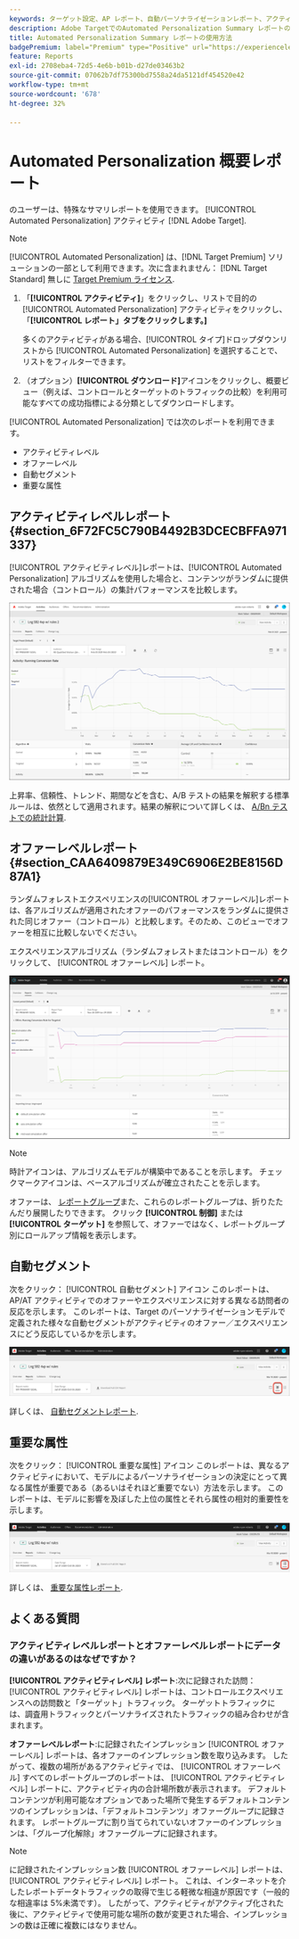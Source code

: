 ```yaml
---
keywords: ターゲット設定、AP レポート、自動パーソナライゼーションレポート、アクティビティレベルレポート、オファーレベルレポート、オファー詳細レポート、faq
description: Adobe TargetでのAutomated Personalization Summary レポートの解釈方法を説明します。 このレポートから、自動セグメントレポートと重要な属性レポートに切り替えることができます。
title: Automated Personalization Summary レポートの使用方法
badgePremium: label="Premium" type="Positive" url="https://experienceleague.adobe.com/docs/target/using/introduction/intro.html?lang=en#premium newtab=true" tooltip="See what's included in Target Premium."
feature: Reports
exl-id: 2708eba4-72d5-4e6b-b01b-d27de03463b2
source-git-commit: 07062b7df75300bd7558a24da5121df454520e42
workflow-type: tm+mt
source-wordcount: '678'
ht-degree: 32%

---
```


# Automated Personalization 概要レポート

のユーザーは、特殊なサマリレポートを使用できます。 [!UICONTROL Automated Personalization] アクティビティ [!DNL Adobe Target].

>[!NOTE]
>
>[!UICONTROL Automated Personalization] は、[!DNL Target Premium] ソリューションの一部として利用できます。次に含まれません： [!DNL Target Standard] 無しに [Target Premium ライセンス](/help/main/c-intro/intro.md#premium).

1. 「**[!UICONTROL アクティビティ]**」をクリックし、リストで目的の [!UICONTROL Automated Personalization] アクティビティをクリックし、「**[!UICONTROL レポート」タブをクリックします。]**

   多くのアクティビティがある場合、[!UICONTROL タイプ]ドロップダウンリストから [!UICONTROL Automated Personalization] を選択することで、リストをフィルターできます。

1. （オプション）**[!UICONTROL ダウンロード]**&#x200B;アイコンをクリックし、概要ビュー（例えば、コントロールとターゲットのトラフィックの比較）を利用可能なすべての成功指標による分類としてダウンロードします。

[!UICONTROL Automated Personalization] では次のレポートを利用できます。

* アクティビティレベル
* オファーレベル
* 自動セグメント
* 重要な属性

## アクティビティレベルレポート {#section_6F72FC5C790B4492B3DCECBFFA971337}

[!UICONTROL アクティビティレベル]レポートは、[!UICONTROL Automated Personalization] アルゴリズムを使用した場合と、コンテンツがランダムに提供された場合（コントロール）の集計パフォーマンスを比較します。

![アクティビティレベルレポート](/help/main/c-reports/assets/box_plot_ap.png)

上昇率、信頼性、トレンド、期間などを含む、A/B テストの結果を解釈する標準ルールは、依然として適用されます。結果の解釈について詳しくは、 [A/Bn テストでの統計計算](/help/main/c-reports/statistical-methodology/statistical-calculations.md).

## オファーレベルレポート {#section_CAA6409879E349C6906E2BE8156D87A1}

ランダムフォレストエクスペリエンスの[!UICONTROL オファーレベル]レポートは、各アルゴリズムが適用されたオファーのパフォーマンスをランダムに提供された同じオファー（コントロール）と比較します。そのため、このビューでオファーを相互に比較しないでください。

エクスペリエンスアルゴリズム（ランダムフォレストまたはコントロール）をクリックして、 [!UICONTROL オファーレベル] レポート。

![Adobe Targetのオファーレベルレポート](/help/main/c-reports/assets/ap_OfferLevelRpt.png)

>[!NOTE]
>
>時計アイコンは、アルゴリズムモデルが構築中であることを示します。 チェックマークアイコンは、ベースアルゴリズムが確立されたことを示します。

オファーは、 [レポートグループ](/help/main/c-activities/t-automated-personalization/offer-reporting-groups-in-automated-personalization.md)また、これらのレポートグループは、折りたたんだり展開したりできます。 クリック **[!UICONTROL 制御]** または **[!UICONTROL ターゲット]** を参照して、オファーではなく、レポートグループ別にロールアップ情報を表示します。

## 自動セグメント

次をクリック： [!UICONTROL 自動セグメント] アイコン このレポートは、AP/AT アクティビティでのオファーやエクスペリエンスに対する異なる訪問者の反応を示します。 このレポートは、Target のパーソナライゼーションモデルで定義された様々な自動セグメントがアクティビティのオファー／エクスペリエンスにどう反応しているかを示します。

![自動セグメントアイコン](/help/main/c-reports/assets/icon-automated-sements-ap.png)

詳しくは、 [自動セグメントレポート](/help/main/c-reports/c-personalization-insights-reports/automated-segments-report.md).

## 重要な属性

次をクリック： [!UICONTROL 重要な属性] アイコン このレポートは、異なるアクティビティにおいて、モデルによるパーソナライゼーションの決定にとって異なる属性が重要である（あるいはそれほど重要でない）方法を示します。 このレポートは、モデルに影響を及ぼした上位の属性とそれら属性の相対的重要性を示します。

![重要な属性アイコン](/help/main/c-reports/assets/icon-important-attributes-ap.png)

詳しくは、 [重要な属性レポート](/help/main/c-reports/c-personalization-insights-reports/important-attributes-report.md).

## よくある質問

### アクティビティレベルレポートとオファーレベルレポートにデータの違いがあるのはなぜですか？

**[!UICONTROL アクティビティレベル] レポート**:次に記録された訪問： [!UICONTROL アクティビティレベル] レポートは、コントロールエクスペリエンスへの訪問数と「ターゲット」トラフィック。 ターゲットトラフィックには、調査用トラフィックとパーソナライズされたトラフィックの組み合わせが含まれます。

**オファーレベルレポート**:に記録されたインプレッション [!UICONTROL オファーレベル] レポートは、各オファーのインプレッション数を取り込みます。 したがって、複数の場所があるアクティビティでは、 [!UICONTROL オファーレベル] すべてのレポートグループのレポートは、 [!UICONTROL アクティビティレベル] レポートに、アクティビティ内の合計場所数が表示されます。 デフォルトコンテンツが利用可能なオプションであった場所で発生するデフォルトコンテンツのインプレッションは、「デフォルトコンテンツ」オファーグループに記録されます。 レポートグループに割り当てられていないオファーのインプレッションは、「グループ化解除」オファーグループに記録されます。

>[!NOTE]
>
>に記録されたインプレッション数 [!UICONTROL オファーレベル] レポートは、 [!UICONTROL アクティビティレベル] レポート。 これは、インターネットを介したレポートデータトラフィックの取得で生じる軽微な相違が原因です（一般的な相違率は 5%未満です）。 したがって、アクティビティがアクティブ化された後に、アクティビティで使用可能な場所の数が変更された場合、インプレッションの数は正確に複数にはなりません。
